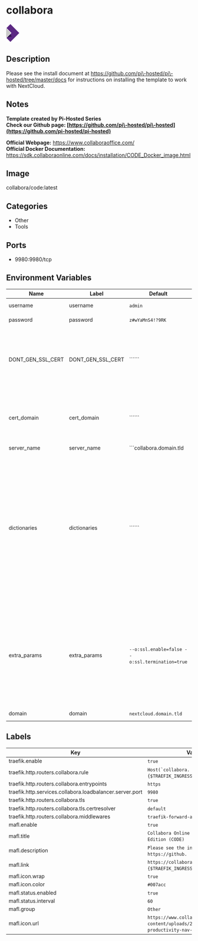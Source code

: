 # collabora

![Logo](images/collabora.png)

## Description
Please see the install document at https://github.com/pi\-hosted/pi\-hosted/tree/master/docs for instructions on installing the template to work with NextCloud.

## Notes
**Template created by Pi\-Hosted Series**  
**Check our Github page: [https://github.com/pi\-hosted/pi\-hosted](https://github.com/pi-hosted/pi-hosted)**  
  
**Official Webpage:** <https://www.collaboraoffice.com/>  
**Official Docker Documentation:** <https://sdk.collaboraonline.com/docs/installation/CODE_Docker_image.html>  
  
  


## Image
collabora/code:latest

## Categories
- Other
- Tools

## Ports
- 9980:9980/tcp

## Environment Variables
| Name | Label | Default | Description |
|------|-------|---------|-------------|
| username | username | ```admin``` | ```User name for the admin console.``` |
| password | password | ```z#wYaMnS4!?9RK``` | ```Password for the admin console.``` |
| DONT_GEN_SSL_CERT | DONT_GEN_SSL_CERT | `````` | ```When this environment variable is set (is not “”), then startup script will not generate a new SSL certificate signed by a dummy CA. It is useful, if you want to use your own SSL certificate for some reason.``` |
| cert_domain | cert_domain | `````` | ```When this environment variable is set (is not “”), then startup script will generate a new SSL certificate signed by a dummy CA for this domain, not for localhost``` |
| server_name | server_name | ```collabora.domain.tld | http://IP:Port``` | ```When this environment variable is set (is not “”), then its value will be used as server name in /etc/coolwsd/coolwsd.xml. Without this, CODE is not delivering a correct host for the websocket connection in case of a proxy in front of it.``` |
| dictionaries | dictionaries | `````` | ```By default only limited set of spelling dictionaries and thesauri are configured for CODE, mainly for performance reasons. The default set of languages is the following: de_DE en_GB en_US es_ES fr_FR it nl pt_BR pt_PT ru. With the dictionaries environment variable you can change this list. The dictionaries environment variable should contain the space separated list of language codes (optionally followed by country code). In order to save resources, it makes sense to load only those dictionaries that are actually needed.``` |
| extra_params | extra_params | ```--o:ssl.enable=false --o:ssl.termination=true``` | ```You can pass extra command line parameters to coolwsd via this environment variable. For example, if you want to start coolwsd without SSL, when you test or develop, the syntax is: -e ''extra_params=--o:ssl.enable=false''. To learn about all possible options, refer to the self-documented /etc/coolwsd/coolwsd.xml configuration file in the Docker image.``` |
| domain | domain | ```nextcloud.domain.tld``` | ```The domain of your NextCloud instance.``` |

## Labels
| Key | Value |
|-----|-------|
| traefik.enable | ```true``` |
| traefik.http.routers.collabora.rule | ```Host(`collabora.{$TRAEFIK_INGRESS_DOMAIN}`)``` |
| traefik.http.routers.collabora.entrypoints | ```https``` |
| traefik.http.services.collabora.loadbalancer.server.port | ```9980``` |
| traefik.http.routers.collabora.tls | ```true``` |
| traefik.http.routers.collabora.tls.certresolver | ```default``` |
| traefik.http.routers.collabora.middlewares | ```traefik-forward-auth``` |
| mafl.enable | ```true``` |
| mafl.title | ```Collabora Online Development Edition (CODE)``` |
| mafl.description | ```Please see the install document at https://github.``` |
| mafl.link | ```https://collabora.{$TRAEFIK_INGRESS_DOMAIN}``` |
| mafl.icon.wrap | ```true``` |
| mafl.icon.color | ```#007acc``` |
| mafl.status.enabled | ```true``` |
| mafl.status.interval | ```60``` |
| mafl.group | ```Other``` |
| mafl.icon.url | ```https://www.collaboraoffice.com/wp-content/uploads/2022/03/collabora-productivity-nav-icon.png``` |


